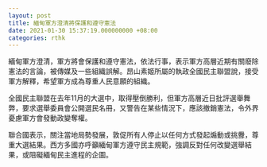 ```yaml
---
layout: post
title: 緬甸軍方澄清將保護和遵守憲法
date: 2021-01-30 15:37:19.000000000 +08:00
categories: rthk
---
```


緬甸軍方澄清，軍方將會保護和遵守憲法，依法行事，表示軍方高層近期有關廢除憲法的言論，被傳媒及一些組織誤解。昂山素姬所屬的執政全國民主聯盟說，接受軍方解釋，希望軍方成為尊重人民意願的組織。

全國民主聯盟在去年11月的大選中，取得壓倒勝利，但軍方高層近日批評選舉舞弊，要求選舉委員會公開選民名冊，又警告在某些情況下，應該撤銷憲法，令外界憂慮軍方會發動政變奪權。

聯合國表示，關注當地局勢發展，敦促所有人停止以任何方式發起煽動或挑釁，尊重大選結果。西方多國亦呼籲緬甸軍方遵守民主規範，強調反對任何改變選舉結果，或阻礙緬甸民主進程的企圖。
